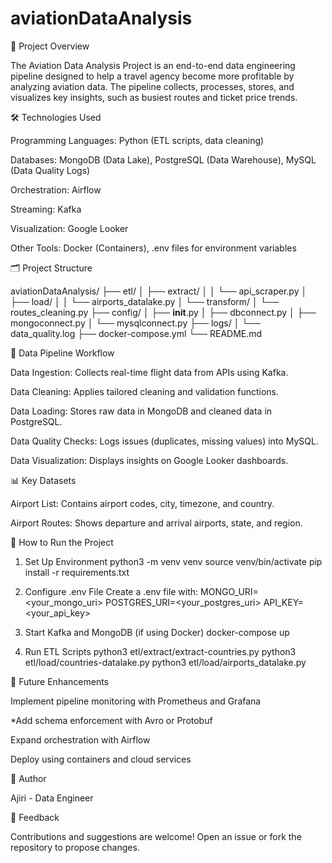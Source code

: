 # aviationDataAnalysis

📌 Project Overview

The Aviation Data Analysis Project is an end-to-end data engineering pipeline designed to help a travel agency become more profitable by analyzing aviation data. The pipeline collects, processes, stores, and visualizes key insights, such as busiest routes and ticket price trends.

🛠️ Technologies Used

Programming Languages: Python (ETL scripts, data cleaning)

Databases: MongoDB (Data Lake), PostgreSQL (Data Warehouse), MySQL (Data Quality Logs)

Orchestration: Airflow

Streaming: Kafka

Visualization: Google Looker

Other Tools: Docker (Containers), .env files for environment variables

🗂️ Project Structure

aviationDataAnalysis/
├── etl/
│   ├── extract/
│   │   └── api_scraper.py
│   ├── load/
│   │   └── airports_datalake.py
│   └── transform/
│       └── routes_cleaning.py
├── config/
│   ├── __init__.py
│   ├── dbconnect.py
│   ├── mongoconnect.py
│   └── mysqlconnect.py
├── logs/
│   └── data_quality.log
├── docker-compose.yml
└── README.md


💾 Data Pipeline Workflow

Data Ingestion: Collects real-time flight data from APIs using Kafka.

Data Cleaning: Applies tailored cleaning and validation functions.

Data Loading: Stores raw data in MongoDB and cleaned data in PostgreSQL.

Data Quality Checks: Logs issues (duplicates, missing values) into MySQL.

Data Visualization: Displays insights on Google Looker dashboards.

📊 Key Datasets

Airport List: Contains airport codes, city, timezone, and country.

Airport Routes: Shows departure and arrival airports, state, and region.


🚀 How to Run the Project

1. Set Up Environment
python3 -m venv venv
source venv/bin/activate
pip install -r requirements.txt

2. Configure .env File
Create a .env file with:
MONGO_URI=<your_mongo_uri>
POSTGRES_URI=<your_postgres_uri>
API_KEY=<your_api_key>

3. Start Kafka and MongoDB (if using Docker)
docker-compose up

4. Run ETL Scripts
python3 etl/extract/extract-countries.py
python3 etl/load/countries-datalake.py
python3 etl/load/airports_datalake.py

🚧 Future Enhancements

Implement pipeline monitoring with Prometheus and Grafana

*Add schema enforcement with Avro or Protobuf

Expand orchestration with Airflow

Deploy using containers and cloud services

👤 Author

Ajiri - Data Engineer

💬 Feedback

Contributions and suggestions are welcome! Open an issue or fork the repository to propose changes.


